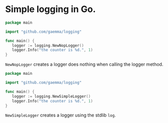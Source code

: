 # Simple logging in Go.

```go
package main

import "github.com/gaemma/logging"

func main() {
   logger := logging.NewNopLogger()
   logger.Info("the counter is %d.", 1)
}
```

`NewNopLogger` creates a logger does nothing when calling the logger method.

```go
package main

import "github.com/gaemma/logging"

func main() {
   logger := logging.NewSimpleLogger()
   logger.Info("the counter is %d.", 1)
}
```

`NewSimpleLogger` creates a logger using the stdlib `log`.